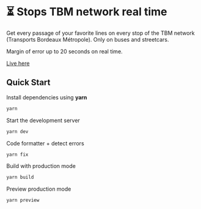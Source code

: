# ⏳ Stops TBM network real time
Get every passage of your favorite lines on every stop of the TBM network (Transports Bordeaux Métropole). Only on buses and streetcars.

Margin of error up to 20 seconds on real time.

[Live here](https://monarret-bx.onrender.com/)

## Quick Start

Install dependencies using **yarn**

```sh
yarn
```

Start the development server
```sh
yarn dev
```

Code formatter + detect errors
```sh
yarn fix
```

Build with production mode
```sh
yarn build
```

Preview production mode
```sh
yarn preview
```